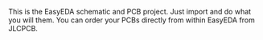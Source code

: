 This is the EasyEDA schematic and PCB project. Just import and do what you will them. You can order your PCBs directly from within EasyEDA from JLCPCB.
